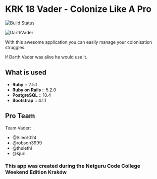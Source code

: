 # KRK 18 Vader - Colonize Like A Pro

[![Build Status](https://travis-ci.org/netguru-code-college/krk-18-vader.svg?branch=master)](https://travis-ci.org/netguru-code-college/krk-18-vader)

![DarthVader](http://bi.gazeta.pl/im/85/a0/12/z19530885V,Darth-Vader.jpg)

With this awesome application you can easily manage your colonisation struggles.

If Darth Vader was alive he would use it.

## What is used

* **Ruby** :: 2.5.1
* **Ruby on Rails** :: 5.2.0
* **PostgreSQL** :: 10.4
* **Bootstrap** :: 4.1.1

## Pro Team

Team Vader:
* @Sileo1024
* @robson3999
* @thulethi
* @kjuri

### This app was created during the Netguru Code College Weekend Edition Kraków
